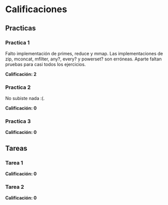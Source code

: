 # Calificaciones

## Practicas

### Practica 1

Falto implementación de primes, reduce y mmap. Las implementaciones de zip, mconcat, mfilter, any?, every? y powerset? son erróneas. Aparte faltan pruebas para casi todos los ejercicios.

**Calificación: 2**

### Practica 2

No subiste nada :(.

**Calificación: 0**

### Practica 3

**Calificación: 0**


## Tareas

### Tarea 1

**Calificación: 0**

### Tarea 2

**Calificación: 0**